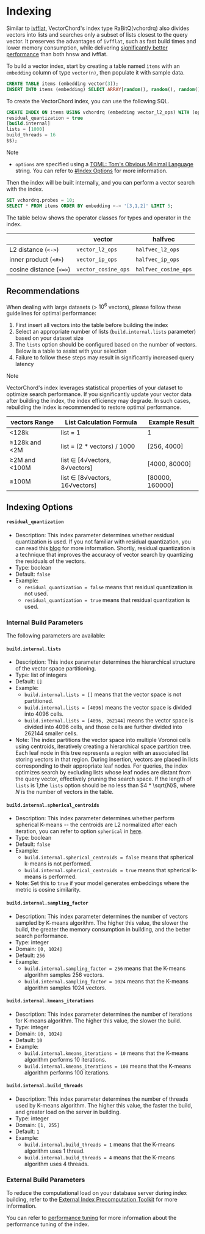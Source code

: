 # Indexing

Similar to [ivfflat](https://github.com/pgvector/pgvector#ivfflat), VectorChord's index type RaBitQ(vchordrq) also divides vectors into lists and searches only a subset of lists closest to the query vector. It preserves the advantages of `ivfflat`, such as fast build times and lower memory consumption, while delivering [significantly better performance](https://blog.vectorchord.ai/vectorchord-store-400k-vectors-for-1-in-postgresql#heading-ivf-vs-hnsw) than both hnsw and ivfflat.

To build a vector index, start by creating a table named `items` with an `embedding` column of type `vector(n)`, then populate it with sample data.

```sql
CREATE TABLE items (embedding vector(3));
INSERT INTO items (embedding) SELECT ARRAY[random(), random(), random()]::real[] FROM generate_series(1, 1000);
```

To create the VectorChord index, you can use the following SQL.

```sql
CREATE INDEX ON items USING vchordrq (embedding vector_l2_ops) WITH (options = $$
residual_quantization = true
[build.internal]
lists = [1000]
build_threads = 16
$$);
```

> [!NOTE]
> - `options` are specified using a [TOML: Tom's Obvious Minimal Language](https://toml.io/) string. You can refer to [#Index Options](#indexing-options) for more information.

Then the index will be built internally, and you can perform a vector search with the index.

```sql
SET vchordrq.probes = 10;
SELECT * FROM items ORDER BY embedding <-> '[3,1,2]' LIMIT 5;
```

The table below shows the operator classes for types and operator in the index.

|                         | vector              | halfvec              |
| ----------------------- | ------------------- | -------------------- |
| L2 distance (`<->`)     | `vector_l2_ops`     | `halfvec_l2_ops`     |
| inner product (`<#>`)   | `vector_ip_ops`     | `halfvec_ip_ops`     |
| cosine distance (`<=>`) | `vector_cosine_ops` | `halfvec_cosine_ops` |

## Recommendations

When dealing with large datasets (> $10^6$ vectors), please follow these guidelines for optimal performance:

1. First insert all vectors into the table before building the index
2. Select an appropriate number of lists (`build.internal.lists` parameter) based on your dataset size
3. The `lists` option should be configured based on the number of vectors. Below is a table to assist with your selection
4. Failure to follow these steps may result in significantly increased query latency

> [!NOTE]
> VectorChord's index leverages statistical properties of your dataset to optimize search performance. If you significantly update your vector data after building the index, the index efficiency may degrade. In such cases, rebuilding the index is recommended to restore optimal performance.

| vectors Range | List Calculation Formula       | Example Result   |
| ------------- | ------------------------------ | ---------------- |
| <128k         | list = 1                       | 1                |
| ≥128k and <2M | list = (2 * vectors) / 1000    | [256, 4000]      |
| ≥2M and <100M | list ∈ [4√vectors, 8√vectors]  | \[4000, 80000]   |
| ≥100M         | list ∈ [8√vectors, 16√vectors] | \[80000, 160000] |

## Indexing Options

#### `residual_quantization`
    
- Description: This index parameter determines whether residual quantization is used. If you not familiar with residual quantization, you can read this [blog](https://drscotthawley.github.io/blog/posts/2023-06-12-RVQ.html) for more information. Shortly, residual quantization is a technique that improves the accuracy of vector search by quantizing the residuals of the vectors.
- Type: boolean
- Default: `false`
- Example:
    - `residual_quantization = false` means that residual quantization is not used.
    - `residual_quantization = true` means that residual quantization is used.

### Internal Build Parameters

The following parameters are available:

#### `build.internal.lists`
    
- Description: This index parameter determines the hierarchical structure of the vector space partitioning.
- Type: list of integers
- Default: `[]`
- Example:
    - `build.internal.lists = []` means that the vector space is not partitioned.
    - `build.internal.lists = [4096]` means the vector space is divided into $4096$ cells.
    - `build.internal.lists = [4096, 262144]` means the vector space is divided into $4096$ cells, and those cells are further divided into $262144$ smaller cells.
- Note: The index partitions the vector space into multiple Voronoi cells using centroids, iteratively creating a hierarchical space partition tree. Each leaf node in this tree represents a region with an associated list storing vectors in that region. During insertion, vectors are placed in lists corresponding to their appropriate leaf nodes. For queries, the index optimizes search by excluding lists whose leaf nodes are distant from the query vector, effectively pruning the search space. If the length of `lists` is 1,the `lists` option should be no less than $4 * \sqrt{N}$, where $N$ is the number of vectors in the table.

#### `build.internal.spherical_centroids`

- Description: This index parameter determines whether perform spherical K-means -- the centroids are L2 normalized after each iteration, you can refer to option `spherical` in [here](https://github.com/facebookresearch/faiss/wiki/Faiss-building-blocks:-clustering,-PCA,-quantization#additional-options).
- Type: boolean
- Default: `false`
- Example:
    - `build.internal.spherical_centroids = false` means that spherical k-means is not performed.
    - `build.internal.spherical_centroids = true` means that spherical k-means is performed.
- Note: Set this to `true` if your model generates embeddings where the metric is cosine similarity.

#### `build.internal.sampling_factor`
    
- Description: This index parameter determines the number of vectors sampled by K-means algorithm. The higher this value, the slower the build, the greater the memory consumption in building, and the better search performance.
- Type: integer
- Domain: `[0, 1024]`
- Default: `256`
- Example:
    - `build.internal.sampling_factor = 256` means that the K-means algorithm samples $256$ vectors.
    - `build.internal.sampling_factor = 1024` means that the K-means algorithm samples $1024$ vectors.

#### `build.internal.kmeans_iterations`
    
- Description: This index parameter determines the number of iterations for K-means algorithm. The higher this value, the slower the build.
- Type: integer
- Domain: `[0, 1024]`
- Default: `10`
- Example:
    - `build.internal.kmeans_iterations = 10` means that the K-means algorithm performs $10$ iterations.
    - `build.internal.kmeans_iterations = 100` means that the K-means algorithm performs $100$ iterations.

#### `build.internal.build_threads`
    
- Description: This index parameter determines the number of threads used by K-means algorithm. The higher this value, the faster the build, and greater load on the server in building.
- Type: integer
- Domain: `[1, 255]`
- Default: `1`
- Example:
    - `build.internal.build_threads = 1` means that the K-means algorithm uses $1$ thread.
    - `build.internal.build_threads = 4` means that the K-means algorithm uses $4$ threads.
    
### External Build Parameters

To reduce the computational load on your database server during index building, refer to the [External Index Precomputation Toolkit](https://github.com/tensorchord/VectorChord/tree/main/scripts#run-external-index-precomputation-toolkit) for more information.

You can refer to [performance tuning](../usage/performance-tuning#index-build-time) for more information about the performance tuning of the index.
